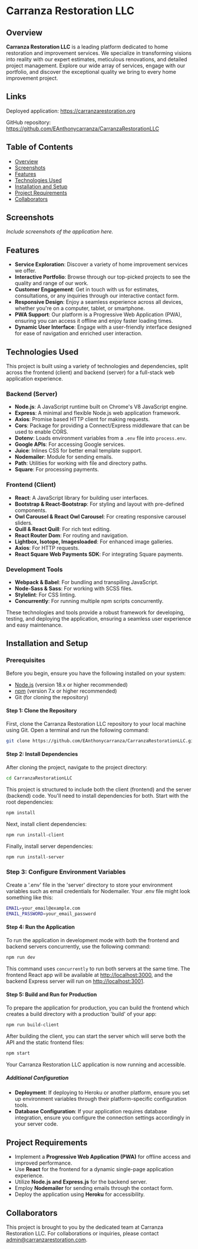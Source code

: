 # Carranza Restoration LLC

## Overview

**Carranza Restoration LLC** is a leading platform dedicated to home restoration and improvement services. We specialize in transforming visions into reality with our expert estimates, meticulous renovations, and detailed project management. Explore our wide array of services, engage with our portfolio, and discover the exceptional quality we bring to every home improvement project.

## Links

Deployed application: https://carranzarestoration.org

GitHub repository: https://github.com/EAnthonycarranza/CarranzaRestorationLLC

## Table of Contents

* [Overview](#overview)
* [Screenshots](#screenshots)
* [Features](#features)
* [Technologies Used](#technologies-used)
* [Installation and Setup](#installation-and-setup)
* [Project Requirements](#project-requirements)
* [Collaborators](#collaborators)

## Screenshots

*Include screenshots of the application here.*

## Features
* **Service Exploration**: Discover a variety of home improvement services we offer.
* **Interactive Portfolio**: Browse through our top-picked projects to see the quality and range of our work.
* **Customer Engagement**: Get in touch with us for estimates, consultations, or any inquiries through our interactive contact form.
* **Responsive Design**: Enjoy a seamless experience across all devices, whether you're on a computer, tablet, or smartphone.
* **PWA Support**: Our platform is a Progressive Web Application (PWA), ensuring you can access it offline and enjoy faster loading times.
* **Dynamic User Interface**: Engage with a user-friendly interface designed for ease of navigation and enriched user interaction.

## Technologies Used

This project is built using a variety of technologies and dependencies, split across the frontend (client) and backend (server) for a full-stack web application experience.

### Backend (Server)

- **Node.js**: A JavaScript runtime built on Chrome's V8 JavaScript engine.
- **Express**: A minimal and flexible Node.js web application framework.
- **Axios**: Promise based HTTP client for making requests.
- **Cors**: Package for providing a Connect/Express middleware that can be used to enable CORS.
- **Dotenv**: Loads environment variables from a `.env` file into `process.env`.
- **Google APIs**: For accessing Google services.
- **Juice**: Inlines CSS for better email template support.
- **Nodemailer**: Module for sending emails.
- **Path**: Utilities for working with file and directory paths.
- **Square**: For processing payments.

### Frontend (Client)

- **React**: A JavaScript library for building user interfaces.
- **Bootstrap & React-Bootstrap**: For styling and layout with pre-defined components.
- **Owl Carousel & React Owl Carousel**: For creating responsive carousel sliders.
- **Quill & React Quill**: For rich text editing.
- **React Router Dom**: For routing and navigation.
- **Lightbox, Isotope, Imagesloaded**: For enhanced image galleries.
- **Axios**: For HTTP requests.
- **React Square Web Payments SDK**: For integrating Square payments.

### Development Tools

- **Webpack & Babel**: For bundling and transpiling JavaScript.
- **Node-Sass & Sass**: For working with SCSS files.
- **Stylelint**: For CSS linting.
- **Concurrently**: For running multiple npm scripts concurrently.

These technologies and tools provide a robust framework for developing, testing, and deploying the application, ensuring a seamless user experience and easy maintenance.


## Installation and Setup

### Prerequisites

Before you begin, ensure you have the following installed on your system:
- [Node.js](https://nodejs.org/en/) (version 18.x or higher recommended)
- [npm](https://www.npmjs.com/) (version 7.x or higher recommended)
- Git (for cloning the repository)

#### Step 1: Clone the Repository

First, clone the Carranza Restoration LLC repository to your local machine using Git. Open a terminal and run the following command:
```sh
git clone https://github.com/EAnthonycarranza/CarranzaRestorationLLC.git
```

#### Step 2: Install Dependencies

After cloning the project, navigate to the project directory:
```sh
cd CarranzaRestorationLLC
```

This project is structured to include both the client (frontend) and the server (backend) code. You'll need to install dependencies for both. Start with the root dependencies:
```sh
npm install
```

Next, install client dependencies:
```sh
npm run install-client
```

Finally, install server dependencies:
```sh
npm run install-server
```

### Step 3: Configure Environment Variables

Create a '.env' file in the 'server' directory to store your environment variables such as email credentials for Nodemailer. Your .env file might look something like this:
```sh
EMAIL=your_email@example.com
EMAIL_PASSWORD=your_email_password
```

#### Step 4: Run the Application
To run the application in development mode with both the frontend and backend servers concurrently, use the following command:

```sh
npm run dev
```

This command uses `concurrently` to run both servers at the same time. The frontend React app will be available at [http://localhost:3000](http://localhost:3000), and the backend Express server will run on [http://localhost:3001](http://localhost:3001).

#### Step 5: Build and Run for Production

To prepare the application for production, you can build the frontend which creates a build directory with a production 'build' of your app:
```sh
npm run build-client
```

After building the client, you can start the server which will serve both the API and the static frontend files:

```sh
npm start
```

Your Carranza Restoration LLC application is now running and accessible.

##### Additional Configuration

- **Deployment**: If deploying to Heroku or another platform, ensure you set up environment variables through their platform-specific configuration tools.
- **Database Configuration**: If your application requires database integration, ensure you configure the connection settings accordingly in your server code.

## Project Requirements
* Implement a **Progressive Web Application (PWA)** for offline access and improved performance.
* Use **React** for the frontend for a dynamic single-page application experience.
* Utilize **Node.js and Express.js** for the backend server.
* Employ **Nodemailer** for sending emails through the contact form.
* Deploy the application using **Heroku** for accessibility.

## Collaborators
This project is brought to you by the dedicated team at Carranza Restoration LLC. For collaborations or inquiries, please contact [admin@carranzarestoration.com](mailto:admin@carranzarestoration.com).

